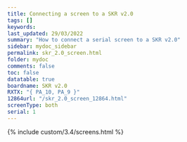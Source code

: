 ```yaml
---
title: Connecting a screen to a SKR v2.0
tags: []
keywords: 
last_updated: 29/03/2022
summary: "How to connect a serial screen to a SKR v2.0"
sidebar: mydoc_sidebar
permalink: skr_2.0_screen.html
folder: mydoc
comments: false
toc: false
datatable: true
boardname: SKR v2.0
RXTX: "{ PA_10, PA_9 }"
12864url: "/skr_2.0_screen_12864.html"
screenType: both
serial: 1
---
```


{% include custom/3.4/screens.html %}
